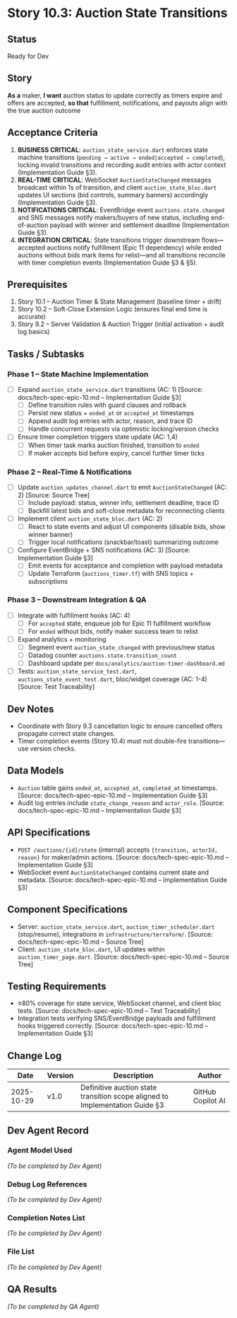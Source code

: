 # Story 10.3: Auction State Transitions

## Status
Ready for Dev

## Story
**As a** maker,
**I want** auction status to update correctly as timers expire and offers are accepted,
**so that** fulfillment, notifications, and payouts align with the true auction outcome

## Acceptance Criteria
1. **BUSINESS CRITICAL**: `auction_state_service.dart` enforces state machine transitions (`pending → active → ended|accepted → completed`), locking invalid transitions and recording audit entries with actor context (Implementation Guide §3).
2. **REAL-TIME CRITICAL**: WebSocket `AuctionStateChanged` messages broadcast within 1s of transition, and client `auction_state_bloc.dart` updates UI sections (bid controls, summary banners) accordingly (Implementation Guide §3).
3. **NOTIFICATIONS CRITICAL**: EventBridge event `auctions.state.changed` and SNS messages notify makers/buyers of new status, including end-of-auction payload with winner and settlement deadline (Implementation Guide §3).
4. **INTEGRATION CRITICAL**: State transitions trigger downstream flows—accepted auctions notify fulfillment (Epic 11 dependency) while ended auctions without bids mark items for relist—and all transitions reconcile with timer completion events (Implementation Guide §3 & §5).

## Prerequisites
1. Story 10.1 – Auction Timer & State Management (baseline timer + drift)
2. Story 10.2 – Soft-Close Extension Logic (ensures final end time is accurate)
3. Story 9.2 – Server Validation & Auction Trigger (initial activation + audit log basics)

## Tasks / Subtasks

### Phase 1 – State Machine Implementation
- [ ] Expand `auction_state_service.dart` transitions (AC: 1) [Source: docs/tech-spec-epic-10.md – Implementation Guide §3]
  - [ ] Define transition rules with guard clauses and rollback
  - [ ] Persist new status + `ended_at` or `accepted_at` timestamps
  - [ ] Append audit log entries with actor, reason, and trace ID
  - [ ] Handle concurrent requests via optimistic locking/version checks
- [ ] Ensure timer completion triggers state update (AC: 1,4)
  - [ ] When timer task marks auction finished, transition to `ended`
  - [ ] If maker accepts bid before expiry, cancel further timer ticks

### Phase 2 – Real-Time & Notifications
- [ ] Update `auction_updates_channel.dart` to emit `AuctionStateChanged` (AC: 2) [Source: Source Tree]
  - [ ] Include payload: status, winner info, settlement deadline, trace ID
  - [ ] Backfill latest bids and soft-close metadata for reconnecting clients
- [ ] Implement client `auction_state_bloc.dart` (AC: 2)
  - [ ] React to state events and adjust UI components (disable bids, show winner banner)
  - [ ] Trigger local notifications (snackbar/toast) summarizing outcome
- [ ] Configure EventBridge + SNS notifications (AC: 3) [Source: Implementation Guide §3]
  - [ ] Emit events for acceptance and completion with payload metadata
  - [ ] Update Terraform (`auctions_timer.tf`) with SNS topics + subscriptions

### Phase 3 – Downstream Integration & QA
- [ ] Integrate with fulfillment hooks (AC: 4)
  - [ ] For `accepted` state, enqueue job for Epic 11 fulfillment workflow
  - [ ] For `ended` without bids, notify maker success team to relist
- [ ] Expand analytics + monitoring
  - [ ] Segment event `auction_state_changed` with previous/new status
  - [ ] Datadog counter `auctions.state.transition_count`
  - [ ] Dashboard update per `docs/analytics/auction-timer-dashboard.md`
- [ ] Tests: `auction_state_service_test.dart`, `auctions_state_event_test.dart`, bloc/widget coverage (AC: 1-4) [Source: Test Traceability]

## Dev Notes
- Coordinate with Story 9.3 cancellation logic to ensure cancelled offers propagate correct state changes.
- Timer completion events (Story 10.4) must not double-fire transitions—use version checks.

## Data Models
- `Auction` table gains `ended_at`, `accepted_at`, `completed_at` timestamps. [Source: docs/tech-spec-epic-10.md – Implementation Guide §3]
- Audit log entries include `state_change_reason` and `actor_role`. [Source: docs/tech-spec-epic-10.md – Implementation Guide §3]

## API Specifications
- `POST /auctions/{id}/state` (internal) accepts `{transition, actorId, reason}` for maker/admin actions. [Source: docs/tech-spec-epic-10.md – Implementation Guide §3]
- WebSocket event `AuctionStateChanged` contains current state and metadata. [Source: docs/tech-spec-epic-10.md – Implementation Guide §3]

## Component Specifications
- Server: `auction_state_service.dart`, `auction_timer_scheduler.dart` (stop/resume), integrations in `infrastructure/terraform/`. [Source: docs/tech-spec-epic-10.md – Source Tree]
- Client: `auction_state_bloc.dart`, UI updates within `auction_timer_page.dart`. [Source: docs/tech-spec-epic-10.md – Source Tree]

## Testing Requirements
- ≥80% coverage for state service, WebSocket channel, and client bloc tests. [Source: docs/tech-spec-epic-10.md – Test Traceability]
- Integration tests verifying SNS/EventBridge payloads and fulfillment hooks triggered correctly. [Source: docs/tech-spec-epic-10.md – Implementation Guide §3]

## Change Log
| Date       | Version | Description | Author |
| ---------- | ------- | ----------- | ------ |
| 2025-10-29 | v1.0    | Definitive auction state transition scope aligned to Implementation Guide §3 | GitHub Copilot AI |

## Dev Agent Record
### Agent Model Used
_(To be completed by Dev Agent)_

### Debug Log References
_(To be completed by Dev Agent)_

### Completion Notes List
_(To be completed by Dev Agent)_

### File List
_(To be completed by Dev Agent)_

## QA Results
_(To be completed by QA Agent)_
